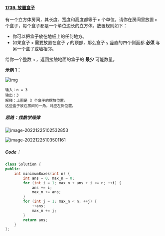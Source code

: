 #### [1739. 放置盒子](https://leetcode.cn/problems/building-boxes/)

有一个立方体房间，其长度、宽度和高度都等于 `n` 个单位。请你在房间里放置 `n` 个盒子，每个盒子都是一个单位边长的立方体。放置规则如下：

- 你可以把盒子放在地板上的任何地方。
- 如果盒子 `x` 需要放置在盒子 `y` 的顶部，那么盒子 `y` 竖直的四个侧面都 **必须** 与另一个盒子或墙相邻。

给你一个整数 `n` ，返回接触地面的盒子的 **最少** 可能数量。

**示例 1：**

![img](https://assets.leetcode-cn.com/aliyun-lc-upload/uploads/2021/01/24/3-boxes.png)

```
输入：n = 3
输出：3
解释：上图是 3 个盒子的摆放位置。
这些盒子放在房间的一角，对应左侧位置。
```

##### 思路：找数学规律

![image-20221225102532853](C:\Users\Liyif\AppData\Roaming\Typora\typora-user-images\image-20221225102532853.png)

![image-20221225103501161](C:\Users\Liyif\AppData\Roaming\Typora\typora-user-images\image-20221225103501161.png)

##### Code：

```C++
class Solution {
public:
    int minimumBoxes(int n) {
        int ans = 0, max_n = 0;
        for (int i = 1; max_n + ans + i <= n; ++i) {
            ans += i;
            max_n += ans;
        }
        for (int j = 1; max_n < n; ++j) {
            ++ans;
            max_n += j;
        }
        return ans;
    }
};

```

